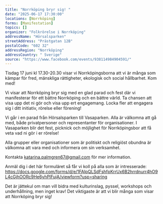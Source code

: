 ```yaml
---
title: "Norrköping bryr sig! "
date: "2025-06-17 17:30:00"
locations: [Norrköping]
forms: [Manifestation]
topics: []
organizer: "Folkrörelse i Norrköping"
addressName: "Hörsalsparken"
streetAddress: "Prästgatan 12B"
postalCode: "602 32"
addressRegion: "Norrköping"
addressCountry: " Sverige"
source: "https://www.facebook.com/events/938114984904591/"
---
```

Tisdag 17 juni kl 17.30-20.30 visar vi Norrköpingsborna att vi är många som kämpar för fred, mänskliga rättigheter, ekologisk och social hållbarhet. Kom med!

Vi visar att Norrköping bryr sig med en glad parad och fest där vi manifesterar för ett bättre Norrköping och en bättre värld. Ta chansen att visa upp det ni gör och visa upp ert engagemang. Locka fler att engagera sig i ditt initiativ, rörelse eller förening!

Vi går i en parad från Hörsalsparken till Vasaparken. Alla är välkomna att gå med, både privatpersoner och representanter för organisationer. I Vasaparken blir det fest, picknick och möjlighet för Norrköpingsbor att få veta vad ni gör i er rörelse!

Alla grupper eller organisationer som är politiskt och religiöst obundna är välkomna att vara med och informera om sin verksamhet.

Kontakta katarina.palmgren67@gmail.com för mer information. 

Anmäl dig i det här formuläret så får vi koll på alla som är intresserade: https://docs.google.com/forms/d/e/1FAIpQLSdFshfpKrrUx6B2hrrdnurr4hO9L4cGjhOORc9He6yhPlFujA/viewform?usp=sharing

Det är jättekul om man vill bidra med kulturinslag, pyssel, workshops och underhållning, men inget krav! Det viktigaste är att vi blir många som visar att Norrköping bryr sig!

 